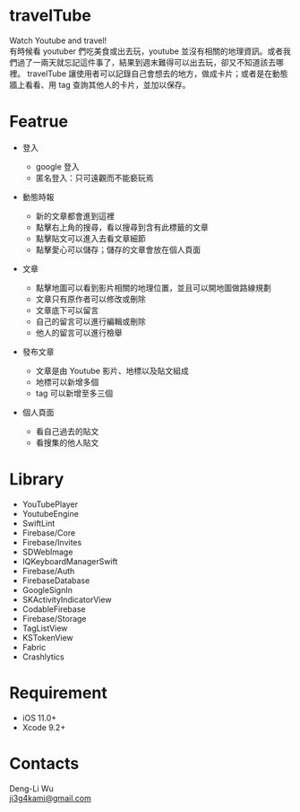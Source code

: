  # travelTube
Watch Youtube and travel!</br>
有時候看 youtuber 們吃美食或出去玩，youtube 並沒有相關的地理資訊。或者我們過了一兩天就忘記這件事了，結果到週末難得可以出去玩，卻又不知道該去哪裡。 travelTube 讓使用者可以記錄自己會想去的地方，做成卡片；或者是在動態牆上看看、用 tag 查詢其他人的卡片，並加以保存。<br />


# Featrue
* 登入
	* google 登入
	* 匿名登入：只可遠觀而不能褻玩焉

* 動態時報
	* 新的文章都會進到這裡
	* 點擊右上角的搜尋，看以搜尋到含有此標籤的文章
	* 點擊貼文可以進入去看文章細節
	* 點擊愛心可以儲存；儲存的文章會放在個人頁面

* 文章
	* 點擊地圖可以看到影片相關的地理位置，並且可以開地圖做路線規劃
	* 文章只有原作者可以修改或刪除
	* 文章底下可以留言
	* 自己的留言可以進行編輯或刪除
	* 他人的留言可以進行檢舉
  
* 發布文章
	* 文章是由 Youtube 影片、地標以及貼文組成
	* 地標可以新增多個
	* tag 可以新增至多三個

* 個人頁面
	* 看自己過去的貼文
	* 看搜集的他人貼文


# Library
* YouTubePlayer
* YoutubeEngine
* SwiftLint
* Firebase/Core
* Firebase/Invites
* SDWebImage
* IQKeyboardManagerSwift
* Firebase/Auth
* FirebaseDatabase
* GoogleSignIn
* SKActivityIndicatorView
* CodableFirebase
* Firebase/Storage
* TagListView
* KSTokenView
* Fabric
* Crashlytics


# Requirement
* iOS 11.0+
* Xcode 9.2+
 

# Contacts
Deng-Li Wu <br />
ji3g4kami@gmail.com 
